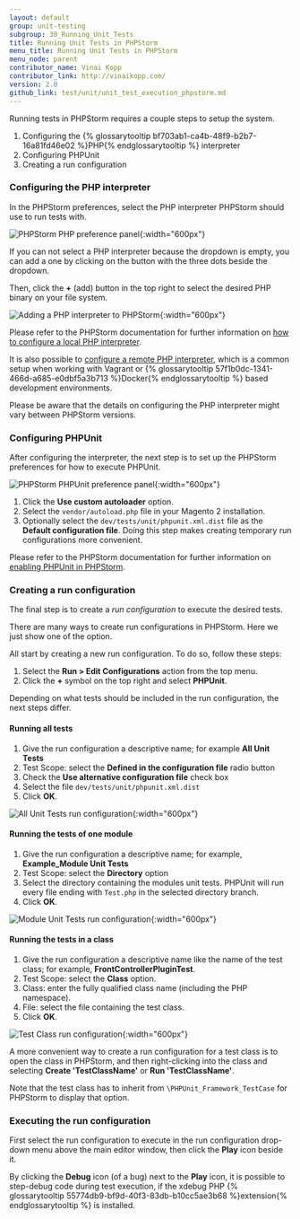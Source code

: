 ```yaml
---
layout: default
group: unit-testing
subgroup: 30_Running_Unit_Tests
title: Running Unit Tests in PHPStorm
menu_title: Running Unit Tests in PHPStorm
menu_node: parent
contributor_name: Vinai Kopp
contributor_link: http://vinaikopp.com/
version: 2.0
github_link: test/unit/unit_test_execution_phpstorm.md
---
```


Running tests in PHPStorm requires a couple steps to setup the system.

1. Configuring the {% glossarytooltip bf703ab1-ca4b-48f9-b2b7-16a81fd46e02 %}PHP{% endglossarytooltip %} interpreter
2. Configuring PHPUnit
3. Creating a run configuration

### Configuring the PHP interpreter

In the PHPStorm preferences, select the PHP interpreter PHPStorm should use to run tests with.  

<img src="{{ site.baseurl }}common/images/phpstorm_php_language_preferences.png" alt="PHPStorm PHP preference panel">{:width="600px"}

If you can not select a PHP interpreter because the dropdown is empty, you can add a one by clicking on the button with the three dots beside the dropdown.  

Then, click the **+** (add) button in the top right to select the desired PHP binary on your file system.

<img src="{{ site.baseurl }}common/images/phpstorm_add_php_interpreter_dialogue.png" alt="Adding a PHP interpreter to PHPStorm">{:width="600px"}

Please refer to the PHPStorm documentation for further information on [how to configure a local PHP interpreter](https://www.jetbrains.com/help/phpstorm/2016.1/configuring-local-php-interpreters.html?origin=old_help).

It is also possible to [configure a remote PHP interpreter](https://www.jetbrains.com/help/phpstorm/2016.1/configuring-remote-php-interpreters.html?origin=old_help), which is a common setup when working with Vagrant or {% glossarytooltip 57f1b0dc-1341-466d-a685-e0dbf5a3b713 %}Docker{% endglossarytooltip %} based development environments.

Please be aware that the details on configuring the PHP interpreter might vary between PHPStorm versions.

### Configuring PHPUnit

After configuring the interpreter, the next step is to set up the PHPStorm preferences for how to execute PHPUnit.

<img src="{{ site.baseurl }}common/images/phpstorm_phpunit_preferences_dialogue.png" alt="PHPStorm PHPUnit preference panel">{:width="600px"}

1.	Click the **Use custom autoloader** option.
2.	Select the `vendor/autoload.php` file in your Magento 2 installation.
3.	Optionally select the `dev/tests/unit/phpunit.xml.dist` file as the **Default configuration file**. Doing this step makes creating temporary run configurations more convenient.

Please refer to the PHPStorm documentation for further information on [enabling PHPUnit in PHPStorm](https://www.jetbrains.com/help/phpstorm/2016.1/enabling-phpunit-support.html#useAutoload).

### Creating a run configuration

The final step is to create a *run configuration* to execute the desired tests. 

There are many ways to create run configurations in PHPStorm. Here we just show one of the option.

All start by creating a new run configuration. To do so, follow these steps:

1.	Select the **Run > Edit Configurations** action from the top menu.
2.	Click the **+** symbol on the top right and select **PHPUnit**.

Depending on what tests should be included in the run configuration, the next steps differ.  

#### Running all tests

1.	Give the run configuration a descriptive name; for example **All Unit Tests**
2.	Test Scope: select the **Defined in the configuration file** radio button
3.	Check the **Use alternative configuration file** check box
4.	Select the file `dev/tests/unit/phpunit.xml.dist`
5.	Click **OK**.

<img src="{{ site.baseurl }}common/images/phpstorm_run_config_all_unit_tests.png" alt="All Unit Tests run configuration">{:width="600px"}

#### Running the tests of one module

1.	Give the run configuration a descriptive name; for example, **Example_Module Unit Tests**
2.	Test Scope: select the **Directory** option
3.	Select the directory containing the modules unit tests. PHPUnit will run every file ending with `Test.php` in the selected directory branch.
3.	Click **OK**.

<img src="{{ site.baseurl }}common/images/phpstorm_run_config_module_unit_tests.png" alt="Module Unit Tests run configuration">{:width="600px"}

#### Running the tests in a class

1.	Give the run configuration a descriptive name like the name of the test class; for example, **FrontControllerPluginTest**.
2.	Test Scope: select the **Class** option.
3.	Class: enter the fully qualified class name (including the PHP namespace).
4.	File: select the file containing the test class.
5.	Click **OK**.

<img src="{{ site.baseurl }}common/images/phpstorm_run_config_class_unit_tests.png" alt="Test Class run configuration">{:width="600px"}

A more convenient way to create a run configuration for a test class is to open the class in PHPStorm, and then right-clicking into the class and selecting **Create 'TestClassName'** or **Run 'TestClassName'**.  

Note that the test class has to inherit from `\PHPUnit_Framework_TestCase` for PHPStorm to display that option.

### Executing the run configuration

First select the run configuration to execute in the run configuration drop-down menu above the main editor window, then click the **Play** icon beside it.  

By clicking the **Debug** icon (of a bug) next to the **Play** icon, it is possible to step-debug code during test execution, if the xdebug PHP {% glossarytooltip 55774db9-bf9d-40f3-83db-b10cc5ae3b68 %}extension{% endglossarytooltip %} is installed.


